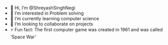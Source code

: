 - 👋 Hi, I’m @ShreyashSinghNegi
- 👀 I’m interested in Problem solving 
- 🌱 I’m currently learning computer science 
- 💞️ I’m looking to collaborate on projects
- ⚡ Fun fact: The first computer game was created in 1961 and was called ‘Space War’

<!---
ShreyashSinghNegi/ShreyashSinghNegi is a ✨ special ✨ repository because its `README.md` (this file) appears on your GitHub profile.
You can click the Preview link to take a look at your changes.
--->
